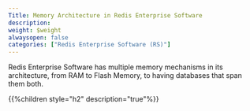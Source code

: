 ```yaml
---
Title: Memory Architecture in Redis Enterprise Software
description: 
weight: $weight
alwaysopen: false
categories: ["Redis Enterprise Software (RS)"]
---
```

Redis Enterprise Software has multiple memory mechanisms in its
architecture, from RAM to Flash Memory, to having databases that span
them both.

{{%children style="h2" description="true"%}}